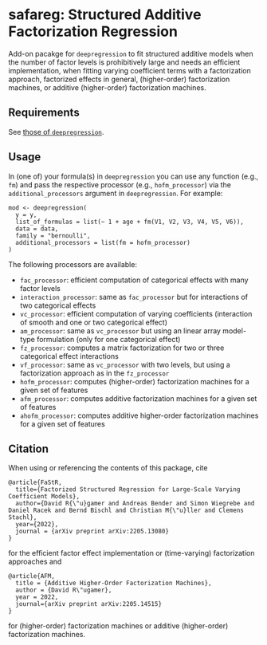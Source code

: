 # safareg: Structured Additive Factorization Regression

Add-on pacakge for `deepregression` to fit structured additive models when the number of factor levels is prohibitively large and needs an efficient implementation, when fitting varying coefficient terms with a factorization approach, factorized effects in general, (higher-order) factorization machines, or additive (higher-order) factorization machines.

## Requirements

See [those of `deepregression`](https://github.com/neural-structured-additive-learning/deepregression/blob/main/README.md).

## Usage

In (one of) your formula(s) in `deepregression` you can use any function (e.g., `fm`) and pass the respective processor (e.g., `hofm_processor`) via the `additional_processors` argument in `deepregression`. For example:

```
mod <- deepregression(
  y = y,
  list_of_formulas = list(~ 1 + age + fm(V1, V2, V3, V4, V5, V6)),
  data = data,
  family = "bernoulli", 
  additional_processors = list(fm = hofm_processor)
)
```

The following processors are available:

* `fac_processor`: efficient computation of categorical effects with many factor levels
* `interaction_processor`: same as `fac_processor` but for interactions of two categorical effects
* `vc_processor`: efficient computation of varying coefficients (interaction of smooth and one or two categorical effect)
* `am_processor`: same as `vc_processor` but using an linear array model-type formulation (only for one categorical effect)
* `fz_processor`: computes a matrix factorization for two or three categorical effect interactions
* `vf_processor`: same as `vc_processor` with two levels, but using a factorization approach as in the `fz_processor` 
* `hofm_processor`: computes (higher-order) factorization machines for a given set of features
* `afm_processor`: computes additive factorization machines for a given set of features
* `ahofm_processor`: computes additive higher-order factorization machines for a given set of features

## Citation

When using or referencing the contents of this package, cite

    @article{FaStR,
      title={Factorized Structured Regression for Large-Scale Varying Coefficient Models},
      author={David R{\"u}gamer and Andreas Bender and Simon Wiegrebe and Daniel Racek and Bernd Bischl and Christian M{\"u}ller and Clemens Stachl},
      year={2022},
      journal = {arXiv preprint arXiv:2205.13080}
    }
    
for the efficient factor effect implementation or (time-varying) factorization approaches and

    @article{AFM,
      title = {Additive Higher-Order Factorization Machines},
      author = {David R\"ugamer},
      year = 2022,
      journal={arXiv preprint arXiv:2205.14515}
    }
    
for (higher-order) factorization machines or additive (higher-order) factorization machines.
